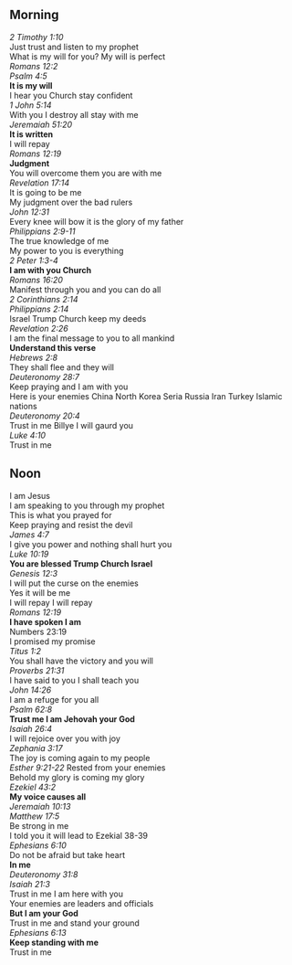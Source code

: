 ## Morning

_2 Timothy 1:10_  
Just trust and listen to my prophet  
What is my will for you? My will is perfect  
_Romans 12:2_  
_Psalm 4:5_  
**It is my will**  
I hear you Church stay confident  
_1 John 5:14_  
With you I destroy all stay with me  
_Jeremaiah 51:20_  
**It is written**  
I will repay  
_Romans 12:19_  
**Judgment**  
You will overcome them you are with me  
_Revelation 17:14_  
It is going to be me  
My judgment over the bad rulers  
_John 12:31_  
Every knee will bow it is the glory of my father  
_Philippians 2:9-11_  
The true knowledge of me  
My power to you is everything  
_2 Peter 1:3-4_  
**I am with you Church**  
_Romans 16:20_  
Manifest through you and you can do all  
_2 Corinthians 2:14_  
_Philippians 2:14_  
Israel Trump Church keep my deeds  
_Revelation 2:26_  
I am the final message to you to all mankind  
**Understand this verse**  
_Hebrews 2:8_  
They shall flee and they will  
_Deuteronomy 28:7_  
Keep praying and I am with you  
Here is your enemies China North Korea Seria Russia Iran Turkey Islamic nations  
_Deuteronomy 20:4_  
Trust in me Billye I will gaurd you  
_Luke 4:10_  
Trust in me  

## Noon

I am Jesus  
I am speaking to you through my prophet  
This is what you prayed for  
Keep praying and resist the devil  
_James 4:7_  
I give you power and nothing shall hurt you  
_Luke 10:19_  
**You are blessed Trump Church Israel**  
_Genesis 12:3_  
I will put the curse on the enemies  
Yes it will be me  
I will repay I will repay  
_Romans 12:19_  
**I have spoken I am**  
Numbers 23:19  
I promised my promise  
_Titus 1:2_  
You shall have the victory and you will  
_Proverbs 21:31_  
I have said to you I shall teach you  
_John 14:26_  
I am a refuge for you all  
_Psalm 62:8_  
**Trust me I am Jehovah your God**  
_Isaiah 26:4_  
I will rejoice over you with joy  
_Zephania 3:17_  
The joy is coming again to my people  
_Esther 9:21-22_
Rested from your enemies  
Behold my glory is coming my glory  
_Ezekiel 43:2_  
**My voice causes all**  
_Jeremaiah 10:13_  
_Matthew 17:5_  
Be strong in me  
I told you it will lead to Ezekial 38-39  
_Ephesians 6:10_  
Do not be afraid but take heart  
**In me**  
_Deuteronomy 31:8_  
_Isaiah 21:3_  
Trust in me I am here with you  
Your enemies are leaders and officials  
**But I am your God**  
Trust in me and stand your ground  
_Ephesians 6:13_  
**Keep standing with me**  
Trust in me  
